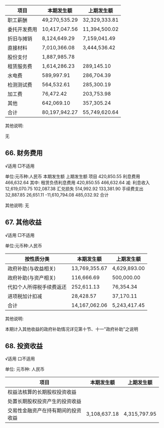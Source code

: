 | 项目     | 本期发生额         | 上期发生额         |
|--------|---------------|---------------|
| 职工薪酬   | 49,270,535.29 | 32,329,333.81 |
| 委托开发费用 | 10,417,047.56 | 11,394,500.02 |
| 折旧与摊销  | 8,124,649.29  | 7,159,041.49  |
| 直接材料   | 7,010,366.08  | 3,444,536.42  |
| 股份支付   | 1,887,985.78  |               |
| 租赁服务费  | 1,614,286.23  | 289,145.10    |
| 水电费    | 589,997.91    | 286,704.39    |
| 检测测试费  | 564,532.61    | 285,300.19    |
| 加工费    | 76,472.42     | 203,753.98    |
| 其他     | 642,069.10    | 357,305.24    |
| 合计     | 80,197,942.27 | 55,749,620.64 |

其他说明:

无

## 66. 财务费用

√适用 □不适用

单位:元币种:人民币 本期发生额 上期发生额 项目 420,850.55 利息费用 466,632.64 其中: 租赁负债利息费用 420,850.55 466,632.64 减: 利息收入 12,619,070.75 102,087.38 汇兑损失 514,992.92 133,381.90 手续费支出 32,887.85 26,651.11 -11,610,794.08 485,032.92 合计

其他说明: 无

## 67. 其他收益

√适用 □不适用

单位:元币种:人民币

| 按性质分类        | 本期发生额         | 上期发生额        |
|--------------|---------------|--------------|
| 政府补助(与收益相关)  | 13,769,355.67 | 4,629,893.00 |
| 政府补助(与资产相关)  | 116,666.69    | 500,000.00   |
| 代扣个人所得税手续费返还 | 252,611.13    | 76,354.34    |
| 进项税加计扣减      | 28,428.57     | 37,170.11    |
| 合计           | 14,167,062.06 | 5,243,417.45 |

其他说明:

本期计入其他收益的政府补助情况详见第十节、十一"政府补助"之说明

## 68. 投资收益

√适用 口不适用

单位: 元币种: 人民币

| 项目                    | 本期发生额        | 上期发生额        |
|-----------------------|--------------|--------------|
| 权益法核算的长期股权投资收益        |              |              |
| 处置长期股权投资产生的投资收益       |              |              |
| 交易性金融资产在持有期间的投资<br>收益 | 3,108,637.18 | 4,315,797.95 |